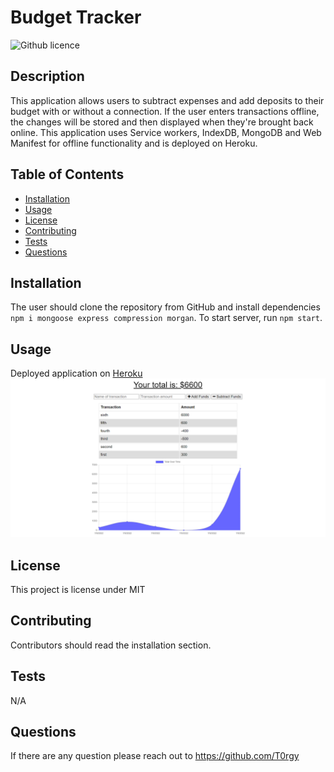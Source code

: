 # Budget Tracker 
![Github licence](http://img.shields.io/badge/license-MIT-blue.svg)

## Description 
This application allows users to subtract expenses and add deposits to their budget with or without a connection. If the user enters transactions offline, the changes will be stored and then displayed when they're brought back online. This application uses Service workers, IndexDB, MongoDB and Web Manifest for offline functionality and is deployed on Heroku. 

## Table of Contents
* [Installation](#installation)
* [Usage](#usage)
* [License](#license)
* [Contributing](#contributing)
* [Tests](#tests)
* [Questions](#questions)

## Installation 
The user should clone the repository from GitHub and install dependencies `npm i mongoose express compression morgan`. To start server, run `npm start`. 

## Usage 
Deployed application on [Heroku](https://mighty-earth-76606.herokuapp.com/)<br>
<img src='screencapture-budget-tracker.png'>

## License 
This project is license under MIT

## Contributing 
Contributors should read the installation section. 

## Tests
N/A

## Questions
If there are any question please reach out to https://github.com/T0rgy